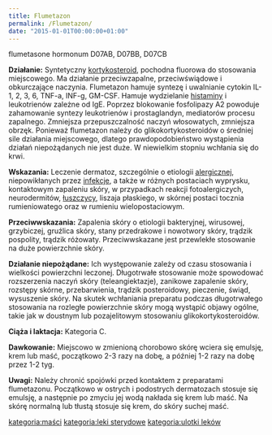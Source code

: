 ```yaml
---
title: Flumetazon
permalink: /Flumetazon/
date: "2015-01-01T00:00:00+01:00"
---
```


flumetasone
hormonum
D07AB, D07BB, D07CB

**Działanie:** Syntetyczny [kortykosteroid](/atopedia/Kortykosteroidy "wikilink"), pochodna fluorowa do stosowania miejscowego. Ma działanie przeciwzapalne, przeciwświądowe i obkurczające naczynia. Flumetazon hamuje syntezę i uwalnianie cytokin IL-1, 2, 3, 6, TNF-a, INF-g, GM-CSF. Hamuje wydzielanie [histaminy](/atopedia/Histamina "wikilink") i leukotrienów zależne od IgE. Poprzez blokowanie fosfolipazy A2 powoduje zahamowanie syntezy leukotrienów i prostaglandyn, mediatorów procesu zapalnego. Zmniejsza przepuszczalność naczyń włosowatych, zmniejsza obrzęk. Ponieważ flumetazon należy do glikokortykosteroidów o średniej sile działania miejscowego, dlatego prawdopodobieństwo wystąpienia działań niepożądanych nie jest duże. W niewielkim stopniu wchłania się do krwi.

**Wskazania:** Leczenie dermatoz, szczególnie o etiologii [alergicznej](/atopedia/Alergia "wikilink"), niepowikłanych przez [infekcje](/atopedia/Infekcja_skóry "wikilink"), a także w różnych postaciach wyprysku, kontaktowym zapaleniu skóry, w przypadkach reakcji fotoalergiczych, neurodermitów, [łuszczycy](/atopedia/Łuszczyca "wikilink"), liszaja płaskiego, w skórnej postaci tocznia rumieniowatego oraz w rumieniu wielopostaciowym.

**Przeciwwskazania:** Zapalenia skóry o etiologii bakteryjnej, wirusowej, grzybiczej, gruźlica skóry, stany przedrakowe i nowotwory skóry, trądzik pospolity, trądzik różowaty. Przeciwwskazane jest przewlekłe stosowanie na duże powierzchnie skóry.

**Działanie niepożądane:** Ich występowanie zależy od czasu stosowania i wielkości powierzchni leczonej. Długotrwałe stosowanie może spowodować rozszerzenia naczyń skóry (teleangiektazje), zanikowe zapalenie skóry, rozstępy skórne, przebarwienia, trądzik posteroidowy, pieczenie, świąd, wysuszenie skóry. Na skutek wchłaniania preparatu podczas długotrwałego stosowania na rozległe powierzchnie skóry mogą wystąpić objawy ogólne, takie jak w doustnym lub pozajelitowym stosowaniu glikokortykosteroidów.

**Ciąża i laktacja:** Kategoria C.

**Dawkowanie:** Miejscowo w zmienioną chorobowo skórę wciera się emulsję, krem lub maść, początkowo 2-3 razy na dobę, a później 1-2 razy na dobę przez 1-2 tyg.

**Uwagi:** Należy chronić spojówki przed kontaktem z preparatami flumetazonu. Początkowo w ostrych i podostrych dermatozach stosuje się emulsję, a następnie po zmyciu jej wodą nakłada się krem lub maść. Na skórę normalną lub tłustą stosuje się krem, do skóry suchej maść.

[kategoria:maści](/atopedia/kategoria:maści "wikilink") [kategoria:leki sterydowe](/atopedia/kategoria:leki_sterydowe "wikilink") [kategoria:ulotki leków](/atopedia/kategoria:ulotki_leków "wikilink")